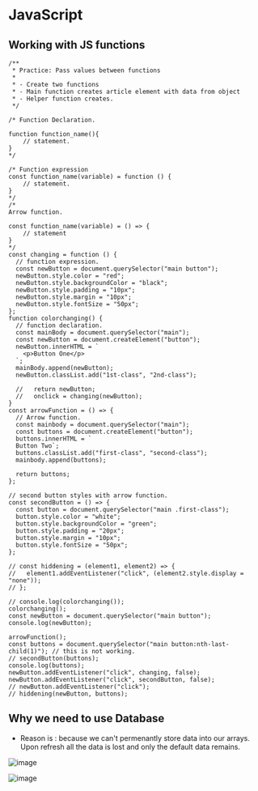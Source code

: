 # JavaScript

## Working with JS functions

```
/**
 * Practice: Pass values between functions
 *
 * - Create two functions
 * - Main function creates article element with data from object
 * - Helper function creates.
 */

/* Function Declaration.

function function_name(){
    // statement.
}
*/

/* Function expression 
const function_name(variable) = function () {
    // statement.
}
*/
/*
Arrow function.

const function_name(variable) = () => {
    // statement
}
*/
const changing = function () {
  // function expression.
  const newButton = document.querySelector("main button");
  newButton.style.color = "red";
  newButton.style.backgroundColor = "black";
  newButton.style.padding = "10px";
  newButton.style.margin = "10px";
  newButton.style.fontSize = "50px";
};
function colorchanging() {
  // function declaration.
  const mainBody = document.querySelector("main");
  const newButton = document.createElement("button");
  newButton.innerHTML = `
    <p>Button One</p>
  `;
  mainBody.append(newButton);
  newButton.classList.add("1st-class", "2nd-class");

  //   return newButton;
  //   onclick = changing(newButton);
}
const arrowFunction = () => {
  // Arrow function.
  const mainbody = document.querySelector("main");
  const buttons = document.createElement("button");
  buttons.innerHTML = `
  Button Two`;
  buttons.classList.add("first-class", "second-class");
  mainbody.append(buttons);

  return buttons;
};

// second button styles with arrow function.
const secondButton = () => {
  const button = document.querySelector("main .first-class");
  button.style.color = "white";
  button.style.backgroundColor = "green";
  button.style.padding = "20px";
  button.style.margin = "10px";
  button.style.fontSize = "50px";
};

// const hiddening = (element1, element2) => {
//   element1.addEventListener("click", (element2.style.display = "none"));
// };

// console.log(colorchanging());
colorchanging();
const newButton = document.querySelector("main button");
console.log(newButton);

arrowFunction();
const buttons = document.querySelector("main button:nth-last-child(1)"); // this is not working.
// secondButton(buttons);
console.log(buttons);
newButton.addEventListener("click", changing, false);
newButton.addEventListener("click", secondButton, false);
// newButton.addEventListener("click");
// hiddening(newButton, buttons);

```
## Why we need to use Database 

- Reason is : because we can't permenantly store data into our arrays. Upon refresh all the data is lost and only the default data remains.

![image](https://user-images.githubusercontent.com/94203408/209479548-1943aa72-aee1-4ceb-995a-d75e7bbc66f3.png)

![image](https://user-images.githubusercontent.com/94203408/209479443-538f8d56-d354-4618-85ec-ae93bce07683.png)

